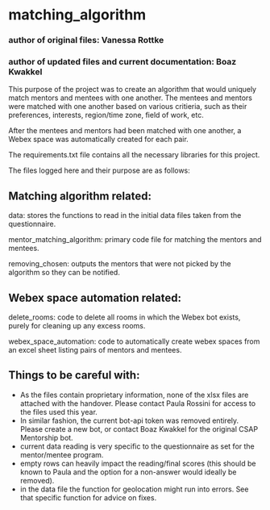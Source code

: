 # matching_algorithm
### author of original files: Vanessa Rottke 
### author of updated files and current documentation: Boaz Kwakkel
This purpose of the project was to create an algorithm that would uniquely match mentors and mentees with one another. The mentees and mentors were matched with one another based on various critieria, such as their preferences, interests, region/time zone, field of work, etc.

After the mentees and mentors had been matched with one another, a Webex space was automatically created for each pair.

The requirements.txt file contains all the necessary libraries for this project.

The files logged here and their purpose are as follows:
## Matching algorithm related:

data: stores the functions to read in the initial data files taken from the questionnaire.

mentor_matching_algorithm: primary code file for matching the mentors and mentees.

removing_chosen: outputs the mentors that were not picked by the algorithm so they can be notified.

## Webex space automation related:
delete_rooms: code to delete all rooms in which the Webex bot exists, purely for cleaning up any excess rooms.

webex_space_automation: code to automatically create webex spaces from an excel sheet listing pairs of mentors and mentees.

## Things to be careful with:
- As the files contain proprietary information, none of the xlsx files are attached with the handover. Please contact Paula Rossini for access to the files used this year.
- In similar fashion, the current bot-api token was removed entirely. Please create a new bot, or contact Boaz Kwakkel for the original CSAP Mentorship bot.
- current data reading is very specific to the questionnaire as set for the mentor/mentee program.
- empty rows can heavily impact the reading/final scores (this should be known to Paula and the option for a non-answer would ideally be removed).
- in the data file the function for geolocation might run into errors. See that specific function for advice on fixes.